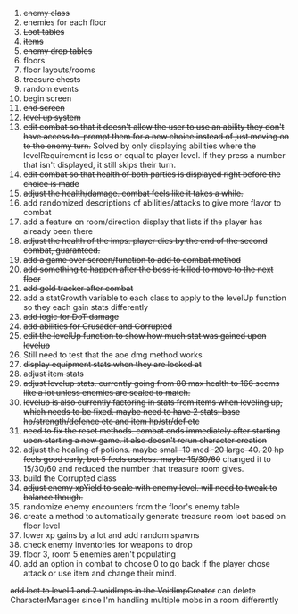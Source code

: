 1) ~~enemy class~~
2) enemies for each floor
3) ~~Loot tables~~
4) ~~items~~
5) ~~enemy drop tables~~
6) floors
7) floor layouts/rooms
8) ~~treasure chests~~
9) random events
10) begin screen
11) ~~end screen~~
12) ~~level up system~~
13) ~~edit combat so that it doesn't allow the user to use an ability they don't have access to. prompt them for a new choice instead of just moving on to the enemy turn.~~ Solved by only displaying abilities where the levelRequirement is less or equal to player level. If they press a number that isn't displayed, it still skips their turn. 
14) ~~edit combat so that health of both parties is displayed right before the choice is made~~
15) ~~adjust the health/damage. combat feels like it takes a while.~~ 
16) add randomized descriptions of abilities/attacks to give more flavor to combat
17) add a feature on room/direction display that lists if the player has already been there
18) ~~adjust the health of the imps. player dies by the end of the second combat, guaranteed.~~
19) ~~add a game over screen/function to add to combat method~~
20) ~~add something to happen after the boss is killed to move to the next floor~~
21) ~~add gold tracker after combat~~
22) add a statGrowth variable to each class to apply to the levelUp function so they each gain stats differently
23) ~~add logic for DoT damage~~
24) ~~add abilities for Crusader and Corrupted~~
25) ~~edit the levelUp function to show how much stat was gained upon levelup~~
26) Still need to test that the aoe dmg method works
27) ~~display equipment stats when they are looked at~~
28) ~~adjust item stats~~
29) ~~adjust levelup stats. currently going from 80 max health to 166 seems like a lot unless enemies are scaled to match.~~
30) ~~levelup is also currently factoring in stats from items when leveling up, which needs to be fixed. maybe need to have 2 stats: base hp/strength/defence etc and item hp/str/def etc~~
31) ~~need to fix the reset methods. combat ends immediately after starting upon starting a new game. it also doesn't rerun character creation~~
32) ~~adjust the healing of potions. maybe small-10 med -20 large-40. 20 hp feels good early, but 5 feels useless. maybe 15/30/60~~ changed it to 15/30/60 and reduced the number that treasure room gives.
33) build the Corrupted class
34) ~~adjust enemy xpYield to scale with enemy level. will need to tweak to balance though.~~
35) randomize enemy encounters from the floor's enemy table
36) create a method to automatically generate treasure room loot based on floor level
37) lower xp gains by a lot and add random spawns
38) check enemy inventories for weapons to drop
38) floor 3, room 5 enemies aren't populating
39) add an option in combat to choose 0 to go back if the player chose attack or use item and change their mind.


~~add loot to level 1 and 2 voidImps in the VoidImpCreator~~
can delete CharacterManager since I'm handling multiple mobs in a room differently